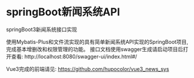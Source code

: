 # springBoot新闻系统API
springBoot3新闻系统接口实现

使用Mybatis-Plus和文件流实现的具有简单新闻系统API实现的SpringBoot项目,完成基本增删改和权限管理的功能。
接口文档使用swagger生成请启动项目后打开查看:
http://localhost:8080/swagger-ui/index.html#/

Vue3完成的前端请见:
https://github.com/hupocolor/vue3_news_sys
